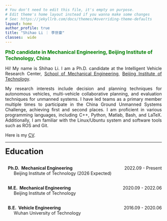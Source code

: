 ```yaml
---
# You don't need to edit this file, it's empty on purpose.
# Edit theme's home layout instead if you wanna make some changes
# See: https://jekyllrb.com/docs/themes/#overriding-theme-defaults
layout: home
author_profile: true
title: "Shihao Li ｜ 李世豪"
classes:  wide
---
```


<head>
    <!-- Required meta tags -->
    <meta charset="utf-8">
    <meta name="viewport" content="width=device-width, initial-scale=1, shrink-to-fit=no">
  <link rel="stylesheet" href="https://cdnjs.cloudflare.com/ajax/libs/font-awesome/6.0.0/css/all.min.css" integrity="sha384-GLhlTQ8iKt6Ua6z97FfqGJCYwnq9RtoZnD0Z2RpfjkFfL1RvH4FFgZY5KaFbF5+J" crossorigin="anonymous">
  <style>
        .justified-text {
            text-align: justify;
        }
        .container {
            display: flex;
            justify-content: space-between;
        }
        .university {
            margin-bottom: 30px;
        }
        .subtitle {
            margin-bottom: 30px;
            font-size: 25px;
            font-weight: bold;
        }
    </style>
</head>

  <font color=green size=3><strong>PhD candidate in Mechanical Engineering, Beijing Institute of Technology, China</strong></font>
  <div class="justified-text">
        <p>Hi! My name is Shihao Li. I am a Ph.D. candidate at the Intelligent Vehicle Research Center, <a href="https://me.bit.edu.cn/">School of Mechanical Engineering</a>, <a href="https://www.bit.edu.cn/">Beijing Institute of Technology</a>.</p>
        <p>My research interests include decision and planning techniques for autonomous vehicles, multi-vehicle collaborative planning, and evaluation techniques for unmanned systems. I have led teams as a primary member multiple times to participate in the China Ground Unmanned Systems Challenge, achieving first and second places. I am proficient in various programming languages, including C++, Python, Matlab, Bash, and LaTeX. Additionally, I am familiar with the Linux/Ubuntu system and software tools such as ROS and Git.</p>
        <p>Here is my <a href="{{ site.baseurl }}/assets/pdf/CV.pdf">CV</a>.</p>
  </div>
  
  ---
  <div class="subtitle">Education</div>

  <div class="container">
    <div class="left-align"><i class="fas fa-graduation-cap"></i><strong>&nbsp;&nbsp;&thinsp;Ph.D. &nbsp;Mechanical Engineering</strong></div>
    <div class="right-align">2022.09&nbsp;-&nbsp;Present</div>
  </div>
  <div class="university">&nbsp;&nbsp;&nbsp;&nbsp;&nbsp;&nbsp;&nbsp;Beijing Institute of Technology (2026 Expected)</div>

  <div class="container">
    <div class="left-align"><i class="fas fa-graduation-cap"></i><strong>&nbsp;&nbsp;&thinsp;M.E. &nbsp;Mechanical Engineering</strong></div>
    <div class="right-align">2020.09&nbsp;-&nbsp;2022.06</div>
  </div>
  <div class="university">&nbsp;&nbsp;&nbsp;&nbsp;&nbsp;&nbsp;&nbsp;Beijing Institute of Technology</div>

  <div class="container">
    <div class="left-align"><i class="fas fa-graduation-cap"></i><strong>&nbsp;&nbsp;&thinsp;B.E. &nbsp;Vehicle Engineering</strong></div>
    <div class="right-align">2016.09&nbsp;-&nbsp;2020.06</div>
  </div>
  <div class="university">&nbsp;&nbsp;&nbsp;&nbsp;&nbsp;&nbsp;&nbsp;Wuhan University of Technology</div>